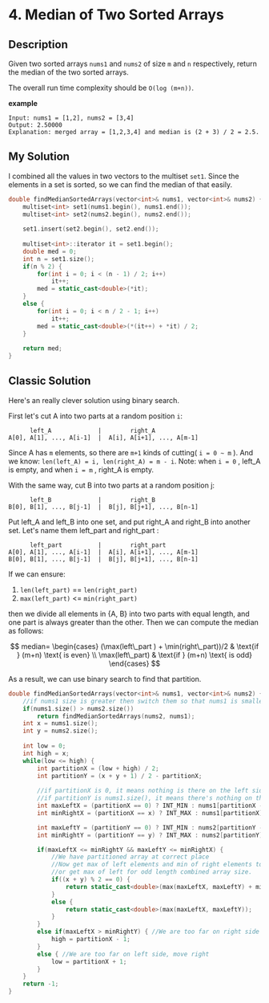 # 4. Median of Two Sorted Arrays

## Description
Given two sorted arrays `nums1` and `nums2` of size `m` and `n` respectively, return the median of the two sorted arrays.

The overall run time complexity should be `O(log (m+n))`.

**example**
```
Input: nums1 = [1,2], nums2 = [3,4]
Output: 2.50000
Explanation: merged array = [1,2,3,4] and median is (2 + 3) / 2 = 2.5.
```

## My Solution
I combined all the values in two vectors to the multiset `set1`. Since the elements in a set is sorted, so we can find the median of that easily.
```C++
double findMedianSortedArrays(vector<int>& nums1, vector<int>& nums2) {
    multiset<int> set1(nums1.begin(), nums1.end());
    multiset<int> set2(nums2.begin(), nums2.end());
    
    set1.insert(set2.begin(), set2.end());
    
    multiset<int>::iterator it = set1.begin();
    double med = 0;
    int n = set1.size();
    if(n % 2) {
        for(int i = 0; i < (n - 1) / 2; i++)
            it++;
        med = static_cast<double>(*it);
    }
    else {
        for(int i = 0; i < n / 2 - 1; i++)
            it++;
        med = static_cast<double>(*(it++) + *it) / 2;
    }
    
    return med;
}
```

## Classic Solution
Here's an really clever solution using binary search. 

First let's cut A into two parts at a random position `i`:
```
      left_A             |        right_A
A[0], A[1], ..., A[i-1]  |  A[i], A[i+1], ..., A[m-1]
```
Since A has `m` elements, so there are `m+1` kinds of cutting( `i = 0 ~ m` ). And we know: `len(left_A) = i, len(right_A) = m - i`. Note: when `i = 0` , left_A is empty, and when `i = m` , right_A is empty.

With the same way, cut B into two parts at a random position j:
```
      left_B             |        right_B
B[0], B[1], ..., B[j-1]  |  B[j], B[j+1], ..., B[n-1]
```
Put left_A and left_B into one set, and put right_A and right_B into another set. Let's name them left_part and right_part :
```
      left_part          |        right_part
A[0], A[1], ..., A[i-1]  |  A[i], A[i+1], ..., A[m-1]
B[0], B[1], ..., B[j-1]  |  B[j], B[j+1], ..., B[n-1]
```
If we can ensure:
1) `len(left_part)` == `len(right_part)`
2) `max(left_part)` <= `min(right_part)`

then we divide all elements in {A, B} into two parts with equal length, and one part is always greater than the other. Then we can compute the median as follows:

$$
median=
\begin{cases}
(\max(left\_part ) + \min(right\_part))/2 & \text{if } (m+n) \text{ is even} \\
\max(left\_part) & \text{if } (m+n) \text{ is odd}
\end{cases}
$$

As a result, we can use binary search to find that partition.

```c++
double findMedianSortedArrays(vector<int>& nums1, vector<int>& nums2) {
    //if nums1 size is greater then switch them so that nums1 is smaller than nums2.
    if(nums1.size() > nums2.size())
        return findMedianSortedArrays(nums2, nums1);
    int x = nums1.size();
    int y = nums2.size();
    
    int low = 0;
    int high = x;
    while(low <= high) {
        int partitionX = (low + high) / 2;
        int partitionY = (x + y + 1) / 2 - partitionX;
        
        //if partitionX is 0, it means nothing is there on the left side. Use -INF for maxLeftX
        //if partitionY is nums1.size(), it means there's nothing on the right side. Use +INF for minRightX
        int maxLeftX = (partitionX == 0) ? INT_MIN : nums1[partitionX - 1];
        int minRightX = (partitionX == x) ? INT_MAX : nums1[partitionX];

        int maxLeftY = (partitionY == 0) ? INT_MIN : nums2[partitionY - 1];
        int minRightY = (partitionY == y) ? INT_MAX : nums2[partitionY];

        if(maxLeftX <= minRightY && maxLeftY <= minRightX) {
            //We have partitioned array at correct place
            //Now get max of left elements and min of right elements to get the median in case of even length combined array size
            //or get max of left for odd length combined array size.
            if((x + y) % 2 == 0) {
                return static_cast<double>(max(maxLeftX, maxLeftY) + min(minRightX, minRightY)) / 2;
            } 
            else {
                return static_cast<double>(max(maxLeftX, maxLeftY));
            }
        }
        else if(maxLeftX > minRightY) { //We are too far on right side for partitionX, move left
            high = partitionX - 1;
        }
        else { //We are too far on left side, move right 
            low = partitionX + 1;
        }
    }
    return -1;
}
```
